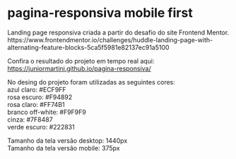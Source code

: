 # pagina-responsiva mobile first

<p> Landing page responsiva criada a partir do desafio do site Frontend Mentor. 
<link> https://www.frontendmentor.io/challenges/huddle-landing-page-with-alternating-feature-blocks-5ca5f5981e82137ec91a5100 </link>

Confira o resultado do projeto em tempo real aqui: https://juniormartini.github.io/pagina-responsiva/

No desing do projeto foram utilizadas as seguintes cores:<br>
azul claro: #ECF9FF<br>
rosa escuro: #F94892<br>
rosa claro: #FF74B1<br>
branco off-white: #F9F9F9<br>
cinza: #7F8487<br>
verde escuro: #222831

Tamanho da tela versão desktop: 1440px<br>
Tamanho da tela versão mobile: 375px

